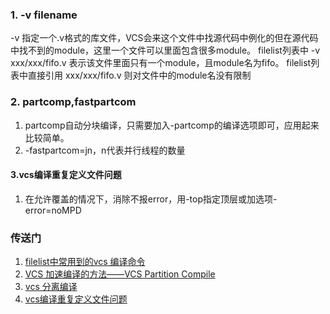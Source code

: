 ### 1. -v filename
-v 指定一个.v格式的库文件，VCS会来这个文件中找源代码中例化的但在源代码中找不到的module，这里一个文件可以里面包含很多module。
filelist列表中 -v xxx/xxx/fifo.v 表示该文件里面只有一个module，且module名为fifo。
filelist列表中直接引用 xxx/xxx/fifo.v 则对文件中的module名没有限制
### 2. partcomp,fastpartcom
 1. partcomp自动分块编译，只需要加入-partcomp的编译选项即可，应用起来比较简单。
 2. -fastpartcom=jn，n代表并行线程的数量
#### 3.vcs编译重复定义文件问题
 1. 在允许覆盖的情况下，消除不报error，用-top指定顶层或加选项-error=noMPD

### 传送门
1. [filelist中常用到的vcs 编译命令](https://blog.csdn.net/weixin_45270982/article/details/104000164?spm=1001.2101.3001.6650.2&utm_medium=distribute.pc_relevant.none-task-blog-2%7Edefault%7ECTRLIST%7ERate-2-104000164-blog-121585399.235%5Ev36%5Epc_relevant_yljh&depth_1-utm_source=distribute.pc_relevant.none-task-blog-2%7Edefault%7ECTRLIST%7ERate-2-104000164-blog-121585399.235%5Ev36%5Epc_relevant_yljh&utm_relevant_index=3)
2. [VCS 加速编译的方法——VCS Partition Compile](https://blog.csdn.net/hh199203/article/details/123067052)
3. [vcs 分离编译](https://blog.csdn.net/qq_41729871/article/details/125099963)
4. [vcs编译重复定义文件问题](https://blog.csdn.net/zds0901/article/details/119346891)
